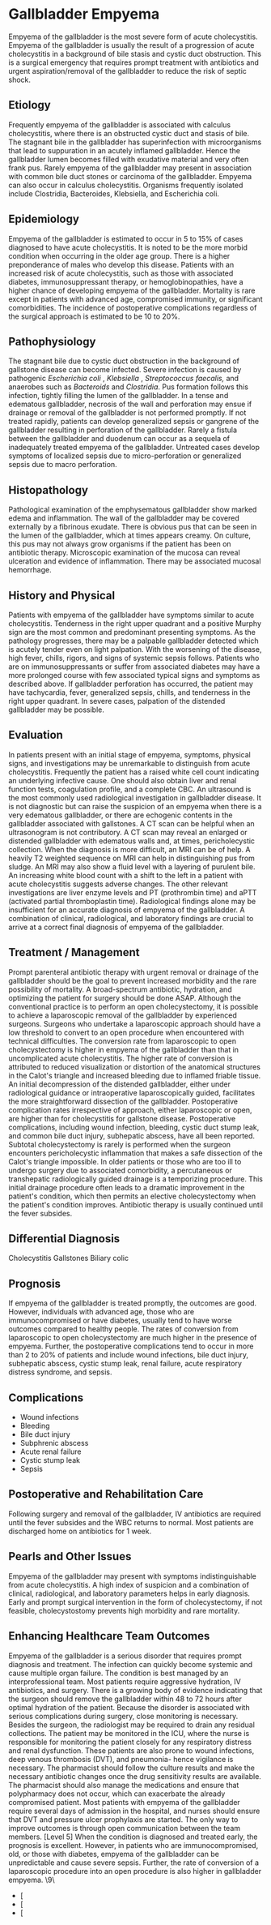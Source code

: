 # Gallbladder Empyema
Empyema of the gallbladder is the most severe form of acute cholecystitis. Empyema of the gallbladder is usually the result of a progression of acute cholecystitis in a background of bile stasis and cystic duct obstruction. This is a surgical emergency that requires prompt treatment with antibiotics and urgent aspiration/removal of the gallbladder to reduce the risk of septic shock.
## Etiology
Frequently empyema of the gallbladder is associated with calculus cholecystitis, where there is an obstructed cystic duct and stasis of bile. The stagnant bile in the gallbladder has superinfection with microorganisms that lead to suppuration in an acutely inflamed gallbladder. Hence the gallbladder lumen becomes filled with exudative material and very often frank pus. Rarely empyema of the gallbladder may present in association with common bile duct stones or carcinoma of the gallbladder. Empyema can also occur in calculus cholecystitis.
Organisms frequently isolated include Clostridia, Bacteroides, Klebsiella, and Escherichia coli.
## Epidemiology
Empyema of the gallbladder is estimated to occur in 5 to 15% of cases diagnosed to have acute cholecystitis. It is noted to be the more morbid condition when occurring in the older age group. There is a higher preponderance of males who develop this disease. Patients with an increased risk of acute cholecystitis, such as those with associated diabetes, immunosuppressant therapy, or hemoglobinopathies, have a higher chance of developing empyema of the gallbladder. Mortality is rare except in patients with advanced age, compromised immunity, or significant comorbidities. The incidence of postoperative complications regardless of the surgical approach is estimated to be 10 to 20%.
## Pathophysiology
The stagnant bile due to cystic duct obstruction in the background of gallstone disease can become infected. Severe infection is caused by pathogenic _Escherichia coli_ , _Klebsiella_ , _Streptococcus faecalis,_ and anaerobes such as _Bacteroids_ and _Clostridia_. Pus formation follows this infection, tightly filling the lumen of the gallbladder. In a tense and edematous gallbladder, necrosis of the wall and perforation may ensue if drainage or removal of the gallbladder is not performed promptly. If not treated rapidly, patients can develop generalized sepsis or gangrene of the gallbladder resulting in perforation of the gallbladder. Rarely a fistula between the gallbladder and duodenum can occur as a sequela of inadequately treated empyema of the gallbladder. Untreated cases develop symptoms of localized sepsis due to micro-perforation or generalized sepsis due to macro perforation.
## Histopathology
Pathological examination of the emphysematous gallbladder show marked edema and inflammation. The wall of the gallbladder may be covered externally by a fibrinous exudate. There is obvious pus that can be seen in the lumen of the gallbladder, which at times appears creamy. On culture, this pus may not always grow organisms if the patient has been on antibiotic therapy. Microscopic examination of the mucosa can reveal ulceration and evidence of inflammation. There may be associated mucosal hemorrhage.
## History and Physical
Patients with empyema of the gallbladder have symptoms similar to acute cholecystitis. Tenderness in the right upper quadrant and a positive Murphy sign are the most common and predominant presenting symptoms. As the pathology progresses, there may be a palpable gallbladder detected which is acutely tender even on light palpation. With the worsening of the disease, high fever, chills, rigors, and signs of systemic sepsis follows. Patients who are on immunosuppressants or suffer from associated diabetes may have a more prolonged course with few associated typical signs and symptoms as described above.
If gallbladder perforation has occurred, the patient may have tachycardia, fever, generalized sepsis, chills, and tenderness in the right upper quadrant. In severe cases, palpation of the distended gallbladder may be possible.
## Evaluation
In patients present with an initial stage of empyema, symptoms, physical signs, and investigations may be unremarkable to distinguish from acute cholecystitis. Frequently the patient has a raised white cell count indicating an underlying infective cause. One should also obtain liver and renal function tests, coagulation profile, and a complete CBC.
An ultrasound is the most commonly used radiological investigation in gallbladder disease. It is not diagnostic but can raise the suspicion of an empyema when there is a very edematous gallbladder, or there are echogenic contents in the gallbladder associated with gallstones. A CT scan can be helpful when an ultrasonogram is not contributory. A CT scan may reveal an enlarged or distended gallbladder with edematous walls and, at times, pericholecystic collection. When the diagnosis is more difficult, an MRI can be of help. A heavily T2 weighted sequence on MRI can help in distinguishing pus from sludge. An MRI may also show a fluid level with a layering of purulent bile.
An increasing white blood count with a shift to the left in a patient with acute cholecystitis suggests adverse changes. The other relevant investigations are liver enzyme levels and PT (prothrombin time) and aPTT (activated partial thromboplastin time). Radiological findings alone may be insufficient for an accurate diagnosis of empyema of the gallbladder. A combination of clinical, radiological, and laboratory findings are crucial to arrive at a correct final diagnosis of empyema of the gallbladder.
## Treatment / Management
Prompt parenteral antibiotic therapy with urgent removal or drainage of the gallbladder should be the goal to prevent increased morbidity and the rare possibility of mortality. A broad-spectrum antibiotic, hydration, and optimizing the patient for surgery should be done ASAP.
Although the conventional practice is to perform an open cholecystectomy, it is possible to achieve a laparoscopic removal of the gallbladder by experienced surgeons. Surgeons who undertake a laparoscopic approach should have a low threshold to convert to an open procedure when encountered with technical difficulties. The conversion rate from laparoscopic to open cholecystectomy is higher in empyema of the gallbladder than that in uncomplicated acute cholecystitis. The higher rate of conversion is attributed to reduced visualization or distortion of the anatomical structures in the Calot's triangle and increased bleeding due to inflamed friable tissue.
An initial decompression of the distended gallbladder, either under radiological guidance or intraoperative laparoscopically guided, facilitates the more straightforward dissection of the gallbladder. Postoperative complication rates irrespective of approach, either laparoscopic or open, are higher than for cholecystitis for gallstone disease. Postoperative complications, including wound infection, bleeding, cystic duct stump leak, and common bile duct injury, subhepatic abscess, have all been reported. Subtotal cholecystectomy is rarely is performed when the surgeon encounters pericholecystic inflammation that makes a safe dissection of the Calot's triangle impossible. In older patients or those who are too ill to undergo surgery due to associated comorbidity, a percutaneous or transhepatic radiologically guided drainage is a temporizing procedure. This initial drainage procedure often leads to a dramatic improvement in the patient's condition, which then permits an elective cholecystectomy when the patient's condition improves.
Antibiotic therapy is usually continued until the fever subsides.
## Differential Diagnosis
Cholecystitis
Gallstones
Biliary colic
## Prognosis
If empyema of the gallbladder is treated promptly, the outcomes are good. However, individuals with advanced age, those who are immunocompromised or have diabetes, usually tend to have worse outcomes compared to healthy people.
The rates of conversion from laparoscopic to open cholecystectomy are much higher in the presence of empyema. Further, the postoperative complications tend to occur in more than 2 to 20% of patients and include wound infections, bile duct injury, subhepatic abscess, cystic stump leak, renal failure, acute respiratory distress syndrome, and sepsis.
## Complications
- Wound infections
- Bleeding
- Bile duct injury
- Subphrenic abscess
- Acute renal failure
- Cystic stump leak
- Sepsis
## Postoperative and Rehabilitation Care
Following surgery and removal of the gallbladder, IV antibiotics are required until the fever subsides and the WBC returns to normal. Most patients are discharged home on antibiotics for 1 week.
## Pearls and Other Issues
Empyema of the gallbladder may present with symptoms indistinguishable from acute cholecystitis. A high index of suspicion and a combination of clinical, radiological, and laboratory parameters helps in early diagnosis. Early and prompt surgical intervention in the form of cholecystectomy, if not feasible, cholecystostomy prevents high morbidity and rare mortality.
## Enhancing Healthcare Team Outcomes
Empyema of the gallbladder is a serious disorder that requires prompt diagnosis and treatment. The infection can quickly become systemic and cause multiple organ failure. The condition is best managed by an interprofessional team.
Most patients require aggressive hydration, IV antibiotics, and surgery. There is a growing body of evidence indicating that the surgeon should remove the gallbladder within 48 to 72 hours after optimal hydration of the patient. Because the disorder is associated with serious complications during surgery, close monitoring is necessary. Besides the surgeon, the radiologist may be required to drain any residual collections. The patient may be monitored in the ICU, where the nurse is responsible for monitoring the patient closely for any respiratory distress and renal dysfunction. These patients are also prone to wound infections, deep venous thrombosis (DVT), and pneumonia- hence vigilance is necessary. The pharmacist should follow the culture results and make the necessary antibiotic changes once the drug sensitivity results are available.
The pharmacist should also manage the medications and ensure that polypharmacy does not occur, which can exacerbate the already compromised patient. Most patients with empyema of the gallbladder require several days of admission in the hospital, and nurses should ensure that DVT and pressure ulcer prophylaxis are started. The only way to improve outcomes is through open communication between the team members. [Level 5]
When the condition is diagnosed and treated early, the prognosis is excellent. However, in patients who are immunocompromised, old, or those with diabetes, empyema of the gallbladder can be unpredictable and cause severe sepsis. Further, the rate of conversion of a laparoscopic procedure into an open procedure is also higher in gallbladder empyema. \9\
- [
- [
- [